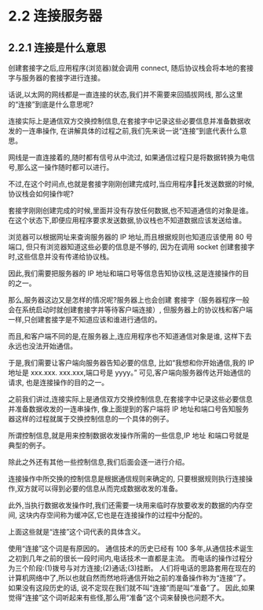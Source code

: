 # 2.2 连接服务器

## 2.2.1 连接是什么意思

创建套接字之后,应用程序(浏览器)就会调用 connect,
随后协议栈会将本地的套接字与服务器的套接字进行连接。

话说,以太网的网线都是一直连接的状态,我们并不需要来回插拔网线,
那么这里的“连接”到底是什么意思呢?

连接实际上是通信双方交换控制信息,在套接字中记录这些必要信息并准备数据收发的一连串操作,
在讲解具体的过程之前,我们先来说一说“连接”到底代表什么意思。

网线是一直连接着的,随时都有信号从中流过,
如果通信过程只是将数据转换为电信号,那么这一操作随时都可以进行。

不过,在这个时间点,也就是套接字刚刚创建完成时,当应用程序􏰀托发送数据的时候,
协议栈会如何操作呢?

套接字刚刚创建完成的时候,里面并没有存放任何数据,也不知道通信的对象是谁。
在这个状态下,即便应用程序要求发送数据,协议栈也不知道数据应该发送给谁。

浏览器可以根据网址来查询服务器的 IP 地址,而且根据规则也知道应该使用 80 号端口,
但只有浏览器知道这些必要的信息是不够的,
因为在调用 socket 创建套接字时,这些信息并没有传递给协议栈。

因此,我们需要把服务器的 IP 地址和端口号等信息告知协议栈,这是连接操作的目的之一。

那么,服务器这边又是怎样的情况呢?服务器上也会创建
套接字（服务器程序一般会在系统启动时就创建套接字并等待客户端连接）,
但服务器上的协议栈和客户端一样,只创建套接字是不知道应该和谁进行通信的。

而且,和客户端不同的是,在服务器上,连应用程序也不知道通信对象是谁,
这样下去永远也没法开始通信。

于是,我们需要让客户端向服务器告知必要的信息,
比如“我想和你开始通信,我的 IP 地址是 xxx.xxx. xxx.xxx,端口号是 yyyy。”
可见,客户端向服务器传达开始通信的请求, 也是连接操作的目的之一。

之前我们讲过,连接实际上是通信双方交换控制信息,在套接字中记录这些必要信息并准备数据收发的一连串操作,
像上面提到的客户端将 IP 地址和端口号告知服务器这样的过程就属于交换控制信息的一个具体的例子。

所谓控制信息,就是用来控制数据收发操作所需的一些信息,IP 地址 和端口号就是典型的例子。

除此之外还有其他一些控制信息,我们后面会逐一进行介绍。

连接操作中所交换的控制信息是根据通信规则来确定的, 
只要根据规则执行连接操作,双方就可以得到必要的信息从而完成数据收发的准备。

此外,当执行数据收发操作时,我们还需要一块用来临时存放要收发的数据的内存空间,
这块内存空间称为缓冲区,它也是在连接操作的过程中分配的。

上面这些就是“连接”这个词代表的具体含义。

使用“连接”这个词是有原因的。
通信技术的历史已经有 100 多年,从通信技术诞生之初到几年之前的很长一段时间内,电话技术一直都是主流。 
而电话的操作过程分为三个阶段:(1)拨号与对方连接;(2)通话;(3)挂断。
人们将电话的思路套用在现在的计算机网络中了,所以也就自然而然地将通信开始之前的准备操作称为“连接”了。
如果没有这段历史的话, 说不定现在我们就不叫“连接”而是叫“准备”了。
因此,如果觉得“连接”这个词听起来有些怪,那么用“准备”这个词来替换也问题不大。